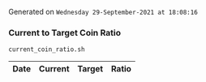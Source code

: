 Generated on `Wednesday 29-September-2021 at 18:08:16`

### Current to Target Coin Ratio
`current_coin_ratio.sh`

Date|Current|Target|Ratio
---|---|---|---

